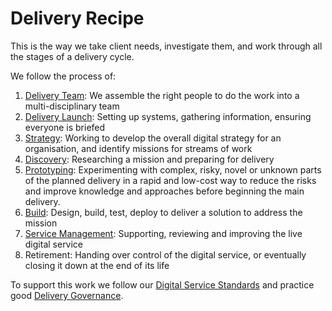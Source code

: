 # Delivery Recipe

This is the way we take client needs, investigate them, and work through all the stages of a delivery cycle.

We follow the process of:

1. [Delivery Team](delivery-team/): We assemble the right people to do the work into a multi-disciplinary team
2. [Delivery Launch](delivery-launch.md): Setting up systems, gathering information, ensuring everyone is briefed
3. [Strategy](digital-strategy.md): Working to develop the overall digital strategy for an organisation, and identify missions for streams of work
4. [Discovery](discovery/): Researching a mission and preparing for delivery
5. [Prototyping](prototyping/): Experimenting with complex, risky, novel or unknown parts of the planned delivery in a rapid and low-cost way to reduce the risks and improve knowledge and approaches before beginning the main delivery.
6. [Build](build/): Design, build, test, deploy to deliver a solution to address the mission
7. [Service Management](service-management.md): Supporting, reviewing and improving the live digital service
8. Retirement: Handing over control of the digital service, or eventually closing it down at the end of its life

To support this work we follow our [Digital Service Standards](digital-service-standards/) and practice good [Delivery Governance](delivery-governance/).

